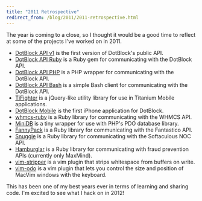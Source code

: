 ```yaml
---
title: "2011 Retrospective"
redirect_from: /blog/2011/2011-retrospective.html
---
```


The year is coming to a close, so I thought it would be a good time to reflect
at some of the projects I've worked on in 2011.

* [DotBlock API v1](http://api.dotblock.com/) is the first version of
  DotBlock's public API.
* [DotBlock API Ruby](https://github.com/dotblock/dotblock-api-ruby) is a Ruby
  gem for communicating with the DotBlock API.
* [DotBlock API PHP](https://github.com/dotblock/dotblock-api-php) is a PHP
  wrapper for communicating with the DotBlock API.
* [DotBlock API Bash](https://github.com/dotblock/dotblock-api-bash) is a 
  simple Bash client for communicating with the DotBlock API.
* [TiFighter](https://github.com/itspriddle/ti-fighter) is a jQuery-like
  utility library for use in Titanium Mobile applications.
* [DotBlock Mobile](http://itunes.apple.com/us/app/dotblock/id431780863?mt=8) 
  is the first iPhone application for DotBlock.
* [whmcs-ruby](https://github.com/dotblock/whmcs-ruby) is a Ruby library for
  communicating with the WHMCS API.
* [MiniDB](https://github.com/itspriddle/minidb) is a tiny wrapper for use 
  with PHP's PDO database library.
* [FannyPack](https://github.com/site5/fanny_pack) is a Ruby library for 
  communicating with the Fantastico API.
* [Snuggie](https://github.com/site5/snuggie) is a Ruby library for
  communicating with the Softaculous NOC API.
* [Hamburglar](https://github.com/site5/hamburglar) is a Ruby library for
  communicating with fraud prevention APIs (currently only MaxMind).
* [vim-stripper](https://github.com/itspriddle/vim-stripper) is a vim plugin
  that strips whitespace from buffers on write.
* [vim-odo](https://github.com/itspriddle/vim-odo) is a vim plugin that lets
  you control the size and position of MacVim windows with the keyboard.

This has been one of my best years ever in terms of learning and sharing code.
I'm excited to see what I hack on in 2012!
